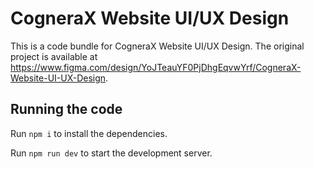 
  # CogneraX Website UI/UX Design

  This is a code bundle for CogneraX Website UI/UX Design. The original project is available at https://www.figma.com/design/YoJTeauYF0PjDhgEqvwYrf/CogneraX-Website-UI-UX-Design.

  ## Running the code

  Run `npm i` to install the dependencies.

  Run `npm run dev` to start the development server.
  